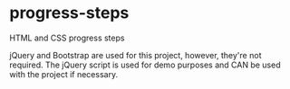 # progress-steps
HTML and CSS progress steps

jQuery and Bootstrap are used for this project, however, they're not required. The jQuery script is used for demo purposes and
CAN be used with the project if necessary.

